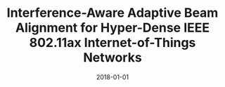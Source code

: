 ---
title: "Interference-Aware Adaptive Beam Alignment for Hyper-Dense IEEE 802.11ax Internet-of-Things Networks"
collection: publications
permalink: /publication/2018-01-01-Interference-Aware-Adaptive-Beam-Alignment-for-Hyper-Dense-IEEE-80211ax-Internet-of-Things-Networks
date: 2018-01-01
venue: 'Sensors'
paperurl: 'https://doi.org/10.3390/s18103364'
citation: ' Dohyun Kwon,  Sang{-}Wook Kim,  Joongheon Kim,  David Mohaisen, &quot;Interference-Aware Adaptive Beam Alignment for Hyper-Dense IEEE 802.11ax Internet-of-Things Networks.&quot; Sensors, 2018.'
---